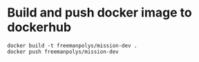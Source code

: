# Build and push docker image to dockerhub
```
docker build -t freemanpolys/mission-dev .
docker push freemanpolys/mission-dev

```

